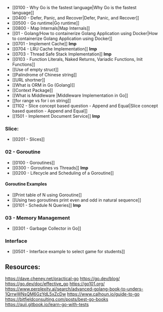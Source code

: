 - [[0100 - Why Go is the fastest language|Why Go is the fastest language]]
- [[0400 - Defer, Panic, and Recover|Defer, Panic, and Recover]]
- [[0500 - Go runtime|Go runtime]]
- [[0800 - Map Internals|Map Internals]]
- [[01 - Golang/How to containerize Golang Application using Docker|How to containerize Golang Application using Docker]]
- [[0701 - Implement Cache]] **Imp**
- [[0704 - LRU Cache Implementation]] **Imp**
- [[0703 - Thread Safe Stack Implementation]] **Imp**
- [[0103 - Function Literals, Naked Returns, Variadic Functions, Init Functions]]
- [[Use of empty struct]]
- [[Palindrome of Chinese string]]
- [[URL shortner]]
- [[What is ORM in Go (Golang)]]
- [[Context Package]]
- [[What is Middleware |Middleware Implementation in Go]]
- [[for range vs for i on string]]
- [[1102 - Slice concept based question - Append and Equal|Slice concept based question - Append and Equal]]
- [[1501 - Implement Document Service]] **Imp**
### Slice:
- [[0201 - Slices]]
### 02 - Goroutine
- [[0100 - Goroutines]]
- [[0300 - Goroutines vs Threads]] **Imp**
- [[0200 - Lifecycle and Scheduling of a Goroutine]]
#### Goroutine Examples
- [[Print table of N using Goroutine]]
- [[Using two goroutines print even and odd in natural sequence]]
- [[0101 - Schedule N Queries]] **Imp**

### 03 - Memory Management
- [[0301 - Garbage Collector in Go]]
### Interface
- [[0501 - Interface example to select game for students]]

## Resources:
https://dave.cheney.net/practical-go
https://go.dev/blog/
https://go.dev/doc/effective_go
https://go101.org/
https://www.perplexity.ai/search/advanced-golang-book-to-unders-1QrrwWNsQM6GzYdL5xZcDw
https://www.calhoun.io/guide-to-go
https://bitfieldconsulting.com/posts/best-go-books
https://quii.gitbook.io/learn-go-with-tests